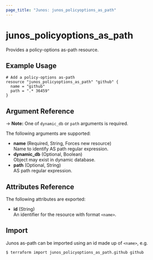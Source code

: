 ```yaml
---
page_title: "Junos: junos_policyoptions_as_path"
---
```


# junos_policyoptions_as_path

Provides a policy-options as-path resource.

## Example Usage

```hcl
# Add a policy-options as-path
resource "junos_policyoptions_as_path" "github" {
  name = "github"
  path = ".* 36459"
}
```

## Argument Reference

-> **Note:** One of `dynamic_db` or `path` arguments is required.

The following arguments are supported:

- **name** (Required, String, Forces new resource)  
  Name to identify AS path regular expression.
- **dynamic_db** (Optional, Boolean)  
  Object may exist in dynamic database.
- **path** (Optional, String)  
  AS path regular expression.

## Attributes Reference

The following attributes are exported:

- **id** (String)  
  An identifier for the resource with format `<name>`.

## Import

Junos as-path can be imported using an id made up of `<name>`, e.g.

```shell
$ terraform import junos_policyoptions_as_path.github github
```
